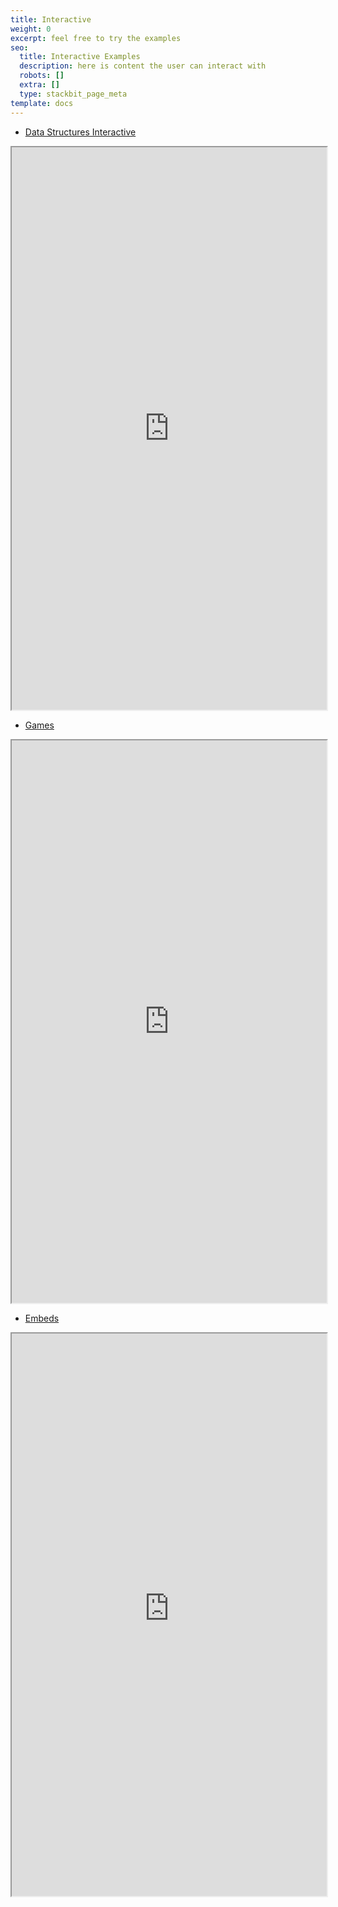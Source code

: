 ```yaml
---
title: Interactive
weight: 0
excerpt: feel free to try the examples
seo:
  title: Interactive Examples
  description: here is content the user can interact with
  robots: []
  extra: []
  type: stackbit_page_meta
template: docs
---
```


- [Data Structures Interactive](https://ds-algo-official.netlify.app/)

<iframe src="https://ds-algo-official.netlify.app/" height="900px" width="100%">
</iframe>

- [Games](https://bgoonz-games.netlify.app/)

<iframe src="https://bgoonz-games.netlify.app/" height="900px" width="100%">
</iframe>

- [Embeds](https://webdevhub42.notion.site/Embeds-a3b7edb038b246a0adbfed9de9c2a9ac)

<iframe src="https://random-static-html-deploys.netlify.app/embeds_notion" height="900px" width="100%">
</iframe>
